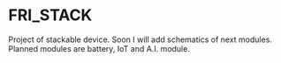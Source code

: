 # FRI_STACK

Project of stackable device. Soon I will add schematics of next modules. Planned modules are battery, IoT and A.I. module.